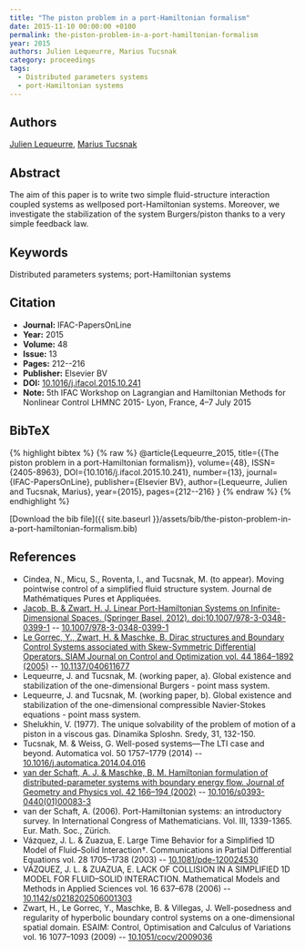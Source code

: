 ```yaml
---
title: "The piston problem in a port-Hamiltonian formalism"
date: 2015-11-10 00:00:00 +0100
permalink: the-piston-problem-in-a-port-hamiltonian-formalism
year: 2015
authors: Julien Lequeurre, Marius Tucsnak
category: proceedings
tags:
  - Distributed parameters systems
  - port-Hamiltonian systems
---
```

 
## Authors
[Julien Lequeurre](authors/julien-lequeurre), [Marius Tucsnak](authors/marius-tucsnak)
 
## Abstract
The aim of this paper is to write two simple fluid-structure interaction coupled systems as wellposed port-Hamiltonian systems. Moreover, we investigate the stabilization of the system Burgers/piston thanks to a very simple feedback law.
 
## Keywords
Distributed parameters systems; port-Hamiltonian systems
 
## Citation
- **Journal:** IFAC-PapersOnLine
- **Year:** 2015
- **Volume:** 48
- **Issue:** 13
- **Pages:** 212--216
- **Publisher:** Elsevier BV
- **DOI:** [10.1016/j.ifacol.2015.10.241](https://doi.org/10.1016/j.ifacol.2015.10.241)
- **Note:** 5th IFAC Workshop on Lagrangian and Hamiltonian Methods for Nonlinear Control LHMNC 2015- Lyon, France, 4–7 July 2015
 
## BibTeX
{% highlight bibtex %}
{% raw %}
@article{Lequeurre_2015,
  title={{The piston problem in a port-Hamiltonian formalism}},
  volume={48},
  ISSN={2405-8963},
  DOI={10.1016/j.ifacol.2015.10.241},
  number={13},
  journal={IFAC-PapersOnLine},
  publisher={Elsevier BV},
  author={Lequeurre, Julien and Tucsnak, Marius},
  year={2015},
  pages={212--216}
}
{% endraw %}
{% endhighlight %}
 
[Download the bib file]({{ site.baseurl }}/assets/bib/the-piston-problem-in-a-port-hamiltonian-formalism.bib)
 
## References
- Cindea, N., Micu, S., Roventa, I., and Tucsnak, M. (to appear). Moving pointwise control of a simplified fluid structure system. Journal de Mathématiques Pures et Appliquées.
- [Jacob, B. & Zwart, H. J. Linear Port-Hamiltonian Systems on Infinite-Dimensional Spaces. (Springer Basel, 2012). doi:10.1007/978-3-0348-0399-1](linear-port-hamiltonian-systems-on-infinite-dimensional-spaces) -- [10.1007/978-3-0348-0399-1](https://doi.org/10.1007/978-3-0348-0399-1)
- [Le Gorrec, Y., Zwart, H. & Maschke, B. Dirac structures and Boundary Control Systems associated with Skew-Symmetric Differential Operators. SIAM Journal on Control and Optimization vol. 44 1864–1892 (2005)](dirac-structures-and-boundary-control-systems-associated-with-skew-symmetric-differential-operators) -- [10.1137/040611677](https://doi.org/10.1137/040611677)
- Lequeurre, J. and Tucsnak, M. (working paper, a). Global existence and stabilization of the one-dimensional Burgers - point mass system.
- Lequeurre, J. and Tucsnak, M. (working paper, b). Global existence and stabilization of the one-dimensional compressible Navier-Stokes equations - point mass system.
- Shelukhin, V. (1977). The unique solvability of the problem of motion of a piston in a viscous gas. Dinamika Sploshn. Sredy, 31, 132-150.
- Tucsnak, M. & Weiss, G. Well-posed systems—The LTI case and beyond. Automatica vol. 50 1757–1779 (2014) -- [10.1016/j.automatica.2014.04.016](https://doi.org/10.1016/j.automatica.2014.04.016)
- [van der Schaft, A. J. & Maschke, B. M. Hamiltonian formulation of distributed-parameter systems with boundary energy flow. Journal of Geometry and Physics vol. 42 166–194 (2002)](hamiltonian-formulation-of-distributed-parameter-systems-with-boundary-energy-flow) -- [10.1016/s0393-0440(01)00083-3](https://doi.org/10.1016/s0393-0440(01)00083-3)
- van der Schaft, A. (2006). Port-Hamiltonian systems: an introductory survey. In International Congress of Mathematicians. Vol. III, 1339-1365. Eur. Math. Soc., Zürich.
- Vázquez, J. L. & Zuazua, E. Large Time Behavior for a Simplified 1D Model of Fluid–Solid Interaction†. Communications in Partial Differential Equations vol. 28 1705–1738 (2003) -- [10.1081/pde-120024530](https://doi.org/10.1081/pde-120024530)
- VÁZQUEZ, J. L. & ZUAZUA, E. LACK OF COLLISION IN A SIMPLIFIED 1D MODEL FOR FLUID–SOLID INTERACTION. Mathematical Models and Methods in Applied Sciences vol. 16 637–678 (2006) -- [10.1142/s0218202506001303](https://doi.org/10.1142/s0218202506001303)
- Zwart, H., Le Gorrec, Y., Maschke, B. & Villegas, J. Well-posedness and regularity of hyperbolic boundary control systems on a one-dimensional spatial domain. ESAIM: Control, Optimisation and Calculus of Variations vol. 16 1077–1093 (2009) -- [10.1051/cocv/2009036](https://doi.org/10.1051/cocv/2009036)


